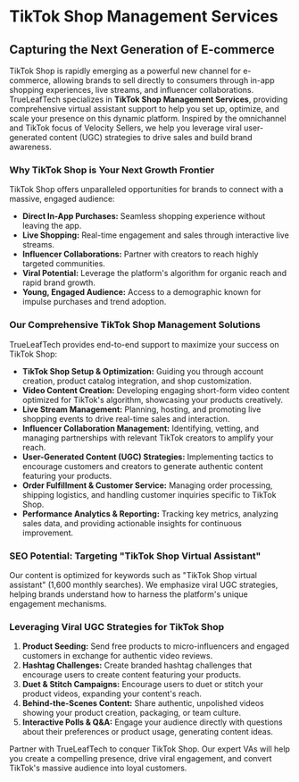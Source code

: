 # TikTok Shop Management Services

## Capturing the Next Generation of E-commerce

TikTok Shop is rapidly emerging as a powerful new channel for e-commerce, allowing brands to sell directly to consumers through in-app shopping experiences, live streams, and influencer collaborations. TrueLeafTech specializes in **TikTok Shop Management Services**, providing comprehensive virtual assistant support to help you set up, optimize, and scale your presence on this dynamic platform. Inspired by the omnichannel and TikTok focus of Velocity Sellers, we help you leverage viral user-generated content (UGC) strategies to drive sales and build brand awareness.

### Why TikTok Shop is Your Next Growth Frontier

TikTok Shop offers unparalleled opportunities for brands to connect with a massive, engaged audience:

*   **Direct In-App Purchases:** Seamless shopping experience without leaving the app.
*   **Live Shopping:** Real-time engagement and sales through interactive live streams.
*   **Influencer Collaborations:** Partner with creators to reach highly targeted communities.
*   **Viral Potential:** Leverage the platform's algorithm for organic reach and rapid brand growth.
*   **Young, Engaged Audience:** Access to a demographic known for impulse purchases and trend adoption.

### Our Comprehensive TikTok Shop Management Solutions

TrueLeafTech provides end-to-end support to maximize your success on TikTok Shop:

*   **TikTok Shop Setup & Optimization:** Guiding you through account creation, product catalog integration, and shop customization.
*   **Video Content Creation:** Developing engaging short-form video content optimized for TikTok's algorithm, showcasing your products creatively.
*   **Live Stream Management:** Planning, hosting, and promoting live shopping events to drive real-time sales and interaction.
*   **Influencer Collaboration Management:** Identifying, vetting, and managing partnerships with relevant TikTok creators to amplify your reach.
*   **User-Generated Content (UGC) Strategies:** Implementing tactics to encourage customers and creators to generate authentic content featuring your products.
*   **Order Fulfillment & Customer Service:** Managing order processing, shipping logistics, and handling customer inquiries specific to TikTok Shop.
*   **Performance Analytics & Reporting:** Tracking key metrics, analyzing sales data, and providing actionable insights for continuous improvement.

### SEO Potential: Targeting "TikTok Shop Virtual Assistant"

Our content is optimized for keywords such as "TikTok Shop virtual assistant" (1,600 monthly searches). We emphasize viral UGC strategies, helping brands understand how to harness the platform's unique engagement mechanisms.

### Leveraging Viral UGC Strategies for TikTok Shop

1.  **Product Seeding:** Send free products to micro-influencers and engaged customers in exchange for authentic video reviews.
2.  **Hashtag Challenges:** Create branded hashtag challenges that encourage users to create content featuring your products.
3.  **Duet & Stitch Campaigns:** Encourage users to duet or stitch your product videos, expanding your content's reach.
4.  **Behind-the-Scenes Content:** Share authentic, unpolished videos showing your product creation, packaging, or team culture.
5.  **Interactive Polls & Q&A:** Engage your audience directly with questions about their preferences or product usage, generating content ideas.

Partner with TrueLeafTech to conquer TikTok Shop. Our expert VAs will help you create a compelling presence, drive viral engagement, and convert TikTok's massive audience into loyal customers.

